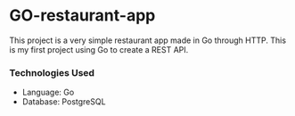 # GO-restaurant-app
This project is a very simple restaurant app made in Go through HTTP. This is my first project using Go to create a REST API. 

### Technologies Used
* Language: Go
* Database: PostgreSQL
